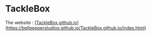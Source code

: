 # TackleBox

The website : [[TackleBox.github.io](url)](https://bellpepperstudios.github.io/TackleBox.github.io/index.html)
